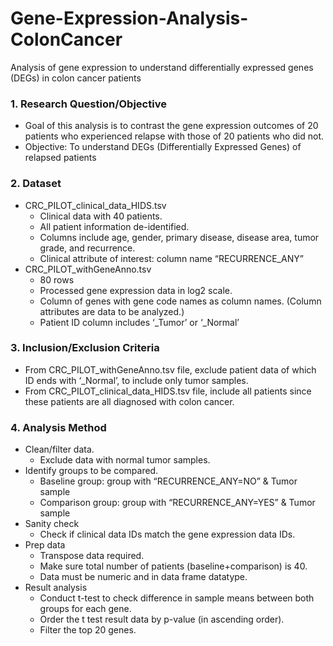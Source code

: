 # Gene-Expression-Analysis-ColonCancer
Analysis of gene expression to understand differentially expressed genes (DEGs) in colon cancer patients 

### 1. Research Question/Objective

- Goal of this analysis is to contrast the gene expression outcomes of 20 patients who experienced relapse with those of 20 patients who did not.
- Objective: To understand DEGs (Differentially Expressed Genes) of relapsed patients

### 2. Dataset
- CRC_PILOT_clinical_data_HIDS.tsv
    - Clinical data with 40 patients. 
    - All patient information de-identified. 
    - Columns include age, gender, primary disease, disease area, tumor grade, and recurrence. 
    - Clinical attribute of interest: column name “RECURRENCE_ANY”
- CRC_PILOT_withGeneAnno.tsv
    - 80 rows
    - Processed gene expression data in log2 scale. 
    - Column of genes with gene code names as column names. (Column attributes are data to be analyzed.) 
    - Patient ID column includes ‘_Tumor’ or ‘_Normal’
 
### 3. Inclusion/Exclusion Criteria
- From CRC_PILOT_withGeneAnno.tsv file, exclude patient data of which ID ends with ‘_Normal’, to include only tumor samples.
- From CRC_PILOT_clinical_data_HIDS.tsv file, include all patients since these patients are all diagnosed with colon cancer.

### 4. Analysis Method
- Clean/filter data.
    - Exclude data with normal tumor samples.
- Identify groups to be compared.
    - Baseline group: group with “RECURRENCE_ANY=NO” & Tumor sample
    - Comparison group: group with “RECURRENCE_ANY=YES” & Tumor sample
- Sanity check
    - Check if clinical data IDs match the gene expression data IDs. 
- Prep data
    - Transpose data required. 
    - Make sure total number of patients (baseline+comparison) is 40. 
    - Data must be numeric and in data frame datatype. 
- Result analysis
    - Conduct t-test to check difference in sample means between both groups for each gene. 
    - Order the t test result data by p-value (in ascending order). 
    - Filter the top 20 genes.   
